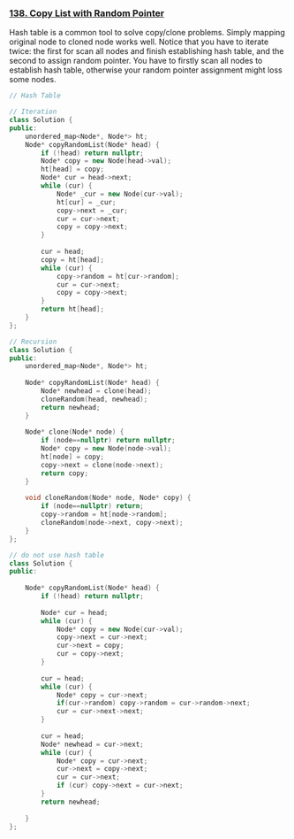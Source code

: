 ### [138. Copy List with Random Pointer](https://leetcode.com/problems/copy-list-with-random-pointer/)

Hash table is a common tool to solve copy/clone problems. Simply mapping original node to cloned node works well. Notice that you have to iterate twice: the first for scan all nodes and finish establishing hash table, and the second to assign random pointer. You have to firstly scan all nodes to establish hash table, otherwise your random pointer assignment might loss some nodes. 

```c++
// Hash Table

// Iteration
class Solution {
public:
    unordered_map<Node*, Node*> ht;
    Node* copyRandomList(Node* head) {
        if (!head) return nullptr;
        Node* copy = new Node(head->val); 
        ht[head] = copy;
        Node* cur = head->next;
        while (cur) {
            Node* _cur = new Node(cur->val);
            ht[cur] = _cur;
            copy->next = _cur;
            cur = cur->next;
            copy = copy->next;
        }
        
        cur = head;
        copy = ht[head];
        while (cur) {
            copy->random = ht[cur->random];
            cur = cur->next;
            copy = copy->next;
        }
        return ht[head];
    }
};

// Recursion
class Solution {
public:
    unordered_map<Node*, Node*> ht;
    
    Node* copyRandomList(Node* head) {
        Node* newhead = clone(head);
        cloneRandom(head, newhead);
        return newhead;
    }
    
    Node* clone(Node* node) {
        if (node==nullptr) return nullptr;
        Node* copy = new Node(node->val);
        ht[node] = copy;
        copy->next = clone(node->next);
        return copy;
    }
    
    void cloneRandom(Node* node, Node* copy) {
        if (node==nullptr) return;
        copy->random = ht[node->random];
        cloneRandom(node->next, copy->next);
    }   
};
```



```c++
// do not use hash table
class Solution {
public:
    
    Node* copyRandomList(Node* head) {
        if (!head) return nullptr;
        
        Node* cur = head;
        while (cur) {
            Node* copy = new Node(cur->val);    
            copy->next = cur->next;
            cur->next = copy;
            cur = copy->next;
        }
        
        cur = head;
        while (cur) {
            Node* copy = cur->next;
            if(cur->random) copy->random = cur->random->next;
            cur = cur->next->next;
        } 
        
        cur = head;
        Node* newhead = cur->next;
        while (cur) {
            Node* copy = cur->next;
            cur->next = copy->next;
            cur = cur->next;
            if (cur) copy->next = cur->next;
        }
        return newhead;
 
    }
};
```

